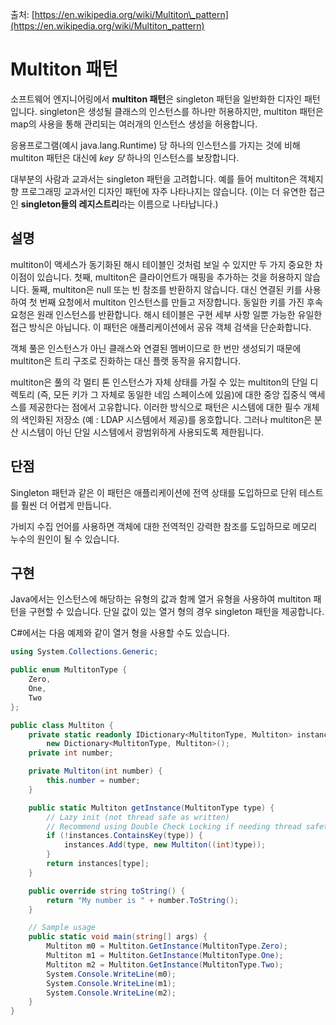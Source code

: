 출처: [https://en.wikipedia.org/wiki/Multiton\_pattern](https://en.wikipedia.org/wiki/Multiton_pattern)

# Multiton 패턴

소프트웨어 엔지니어링에서 **multiton 패턴**은 singleton 패턴을 일반화한 디자인 패턴입니다. singleton은 생성될 클래스의 인스턴스를 하나만 허용하지만, multiton 패턴은 map의 사용을 통해 관리되는 여러개의 인스턴스 생성을 허용합니다.

응용프로그램(예시 java.lang.Runtime) 당 하나의 인스턴스를 가지는 것에 비해 multiton 패턴은 대신에 _key 당_ 하나의 인스턴스를 보장합니다.

대부분의 사람과 교과서는 singleton 패턴을 고려합니다. 예를 들어 multiton은 객체지향 프로그래밍 교과서인 디자인 패턴에 자주 나타나지는 않습니다. (이는 더 유연한 접근인 **singleton들의 레지스트리**라는 이름으로 나타납니다.)

## 설명

multiton이 액세스가 동기화된 해시 테이블인 것처럼 보일 수 있지만 두 가지 중요한 차이점이 있습니다. 첫째, multiton은 클라이언트가 매핑을 추가하는 것을 허용하지 않습니다. 둘째, multiton은 null 또는 빈 참조를 반환하지 않습니다. 대신 연결된 키를 사용하여 첫 번째 요청에서 multiton 인스턴스를 만들고 저장합니다. 동일한 키를 가진 후속 요청은 원래 인스턴스를 반환합니다. 해시 테이블은 구현 세부 사항 일뿐 가능한 유일한 접근 방식은 아닙니다. 이 패턴은 애플리케이션에서 공유 객체 검색을 단순화합니다.

객체 풀은 인스턴스가 아닌 클래스와 연결된 멤버이므로 한 번만 생성되기 때문에 multiton은 트리 구조로 진화하는 대신 플랫 동작을 유지합니다.

multiton은 풀의 각 멀티 톤 인스턴스가 자체 상태를 가질 수 있는 multiton의 단일 디렉토리 (즉, 모든 키가 그 자체로 동일한 네임 스페이스에 있음)에 대한 중앙 집중식 액세스를 제공한다는 점에서 고유합니다. 이러한 방식으로 패턴은 시스템에 대한 필수 개체의 색인화된 저장소 (예 : LDAP 시스템에서 제공)를 옹호합니다. 그러나 multiton은 분산 시스템이 아닌 단일 시스템에서 광범위하게 사용되도록 제한됩니다.

## 단점

Singleton 패턴과 같은 이 패턴은 애플리케이션에 전역 상태를 도입하므로 단위 테스트를 훨씬 더 어렵게 만듭니다.

가비지 수집 언어를 사용하면 객체에 대한 전역적인 강력한 참조를 도입하므로 메모리 누수의 원인이 될 수 있습니다.

## 구현

Java에서는 인스턴스에 해당하는 유형의 값과 함께 열거 유형을 사용하여 multiton 패턴을 구현할 수 있습니다. 단일 값이 있는 열거 형의 경우 singleton 패턴을 제공합니다.

C#에서는 다음 예제와 같이 열거 형을 사용할 수도 있습니다.

```C#
using System.Collections.Generic;

public enum MultitonType {
    Zero,
    One,
    Two
};

public class Multiton {
    private static readonly IDictionary<MultitonType, Multiton> instances =
        new Dictionary<MultitonType, Multiton>();
    private int number;

    private Multiton(int number) {
        this.number = number;
    }

    public static Multiton getInstance(MultitonType type) {
        // Lazy init (not thread safe as written)
        // Recommend using Double Check Locking if needing thread safety
        if (!instances.ContainsKey(type)) {
            instances.Add(type, new Multiton((int)type));
        }
        return instances[type];
    }

    public override string toString() {
        return "My number is " + number.ToString();
    }

    // Sample usage
    public static void main(string[] args) {
        Multiton m0 = Multiton.GetInstance(MultitonType.Zero);
        Multiton m1 = Multiton.GetInstance(MultitonType.One);
        Multiton m2 = Multiton.GetInstance(MultitonType.Two);
        System.Console.WriteLine(m0);
        System.Console.WriteLine(m1);
        System.Console.WriteLine(m2);
    }
}
```

